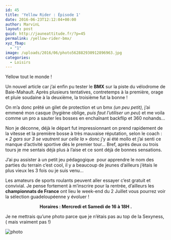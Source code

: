 ```yaml
---
id: 45
title: 'Yellow Rider : Épisode 1'
date: 2016-06-23T12:12:04+00:00
author: MarvinL
layout: post
guid: http://jauneattitude.fr/?p=45
permalink: /yellow-rider-bmx/
xyz_fbap:
  - "1"
image: /uploads/2016/06/photo562882930912896963.jpg
categories:
  - Loisirs
---
```

Yellow tout le monde !

Un nouvel article car j&rsquo;ai enfin pu tester le **BMX** sur la piste du vélodrome de Baie-Mahault. Après plusieurs tentatives, contretemps à la première, orage et pluie soudaine à la deuxième, la troisième fut la bonne !

On m&rsquo;a donc prêté un gilet de protection et un bmx _(un peu petit),_ j&rsquo;ai emmené mon casque (hygiène oblige, _puis faut l&rsquo;utiliser un peu_) et me voila comme un pro a sauter les bosses en enchaînant backflip et 360 nohands…

Non je déconne, déjà le départ fut impressionnant on prend rapidement de la vitesse et la première bosse à très mauvaise réputation, selon le coach : « _2 gars sur 3 se vautrent sur celle la_ » donc j&rsquo;y ai été mollo et j&rsquo;ai senti ce manque d&rsquo;activité sportive dès le premier tour… Bref, après deux ou trois tours je me sentais déjà plus à l&rsquo;aise et ce sont déjà de bonnes sensations.

J&rsquo;ai pu assister à un petit jeu pédagogique  pour apprendre le nom des parties du terrain c&rsquo;est cool, il y a beaucoup de jeunes d&rsquo;ailleurs j&rsquo;étais le plus vieux les 3 fois ou je suis venu…

Les amateurs de sports roulants peuvent aller essayer c&rsquo;est gratuit et convivial. Je pense fortement à m&rsquo;inscrire pour la rentrée, d&rsquo;ailleurs les **championnats de France** ont lieu le week-end du 2 Juillet vous pourrez voir la sélection guadeloupéenne y évoluer !

<p style="text-align: center;">
  <strong>Horaires : Mercredi et Samedi de 16 à 18H .</strong>
</p>

Je ne mettrais qu&rsquo;une photo parce que je n&rsquo;étais pas au top de la Sexyness, ( mais vraiment pas !)

![photo](https://lh3.googleusercontent.com/fIGFKanmQaS80Vw17P4OZimVY_-UwAPX8uPqNhI5QfsyPf9UToJHkxpy0lzoOOVhPIR8vL68wXTyEan8zfHKb79xi2PJQbsSSa5Dh4mjlm3kyEQQeYs0fNTfI12ckOzzhiwWQcXuQpzHvgaCPovWepyGLIRUzMIYoBD67hIdYv8gG06JDGxgMmLRxsXiCY-6n01g9CGknftH5D_439H45Mjsyzn4Vs_Rt_8WVdXHa77SlUlGFK_vqLm_t1evrWP_VTGxDKZ60AvVxbMBZNHnSw52mIarG5F0mfJh6o7CtSzhHem-QIYrfohB5H6zSW_CzLwsGhF5i1vZ6YORMQ0hlWJYeDxHYenCzo6Q6vey8qrTJmPrAUnegH6gmz4LIhB7mGt01tIHdQPkH4CXuC1UOQLvOnDXLzUiQTmbguvGhRAPDJSldU2cpVhftPE0bBT3_R7OGHNIq97hVzlAdLDrVRVpcHIfD50c0rNcfm-rMompl0J9ZLadKEU_-o6QFKDZGU_XS8txDIpM1ZxlqbOQj-zVhJwLWE2Gw1gr7DTSIL7TG4g8BhYQyGytg_l4bgzD3TuSSt9MVVeg22LBBYwkt89QeX5v60j=w537-h953-no)